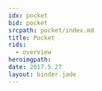 ```yaml
---
idx: pocket
bid: pocket
srcpath: pocket/index.md
title: Pocket
rids:
  - overview
heroimgpath:
date: 2017.5.27
layout: binder.jade
---
```

